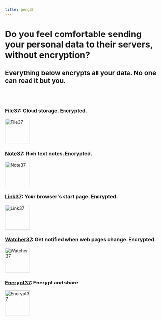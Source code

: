 ```yaml
---
title: peng37
---
```


# Do you feel comfortable sending your personal data to their servers, without encryption?

## Everything below encrypts all your data. No one can read it but you.

<br />
<br />

### [File37](https://file.peng37.com/): Cloud storage. Encrypted.

<img src="/assets/file37.png" alt="File37" width="80" />

### [Note37](https://note.peng37.com/): Rich text notes. Encrypted.

<img src="/assets/note37.png" alt="Note37" width="80" />

### [Link37](https://link.peng37.com/): Your browser's start page. Encrypted.

<img src="/assets/link37.png" alt="Link37" width="80" />

### [Watcher37](https://link.peng37.com/): Get notified when web pages change. Encrypted.

<img src="/assets/watcher37.png" alt="Watcher37" width="80" />

### [Encrypt37](https://github.com/penghuili/Encrypt37/): Encrypt and share.

<img src="/assets/encrypt37.jpg" alt="Encrypt37" width="80" />
